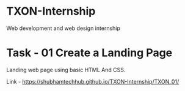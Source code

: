 # TXON-Internship
Web development and web design internship

# Task - 01 Create a Landing Page
Landing web page using basic HTML And CSS.

Link - https://shubhamtechhub.github.io/TXON-Internship/TXON_01/
